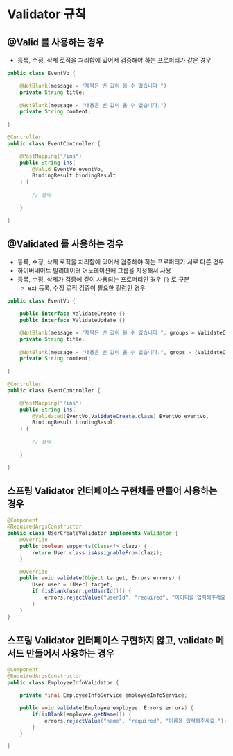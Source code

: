 # Validator 규칙

## @Valid 를 사용하는 경우 

- 등록, 수정, 삭제 로직을 처리함에 있어서 검증해야 하는 프로퍼티가 같은 경우

```java
public class EventVo {

    @NotBlank(message = "제목은 빈 값이 올 수 없습니다 ")
    private String title;
    
    @NotBlank(message = "내용은 빈 값이 올 수 없습니다.")
    private String content;
    
}
```

```java
@Controller
public class EventController {

    @PostMapping("/ins")
    public String ins(
        @Valid EventVo eventVo,
        BindingResult bindingResult
    ) {
        
        // 생략
    
    }

}
```

## @Validated 를 사용하는 경우

- 등록, 수정, 삭제 로직을 처리함에 있어서 검증해야 하는 프로퍼티가 서로 다른 경우 
- 하이버네이트 발리데이터 어노테이션에 그룹을 지정해서 사용
- 등록, 수정, 삭제가 검증에 같이 사용되는 프로퍼티인 경우  `{}` 로 구분
    - ex) 등록, 수정 로직 검증이 필요한 컬럼인 경우

```java
public class EventVo {

    public interface ValidateCreate {}
    public interface ValidateUpdate {}

    @NotBlank(message = "제목은 빈 값이 올 수 없습니다 ", groups = ValidateCreate)
    private String title;
    
    @NotBlank(message = "내용은 빈 값이 올 수 없습니다.", grops = {ValidateCreate, ValidateUpdate})
    private String content;
    
}
```

```java
@Controller
public class EventController {

    @PostMapping("/ins")
    public String ins(
        @Validated(EventVo.ValidateCreate.class) EventVo eventVo,
        BindingResult bindingResult
    ) {
        
        // 생략
    
    }

}
```

## 스프링 Validator 인터페이스 구현체를 만들어 사용하는 경우
    
```java
@Component
@RequiredArgsConstructor
public class UserCreateValidator implements Validator {
    @Override
    public boolean supports(Class<?> clazz) {
        return User.class.isAssignableFrom(clazz);
    }

    @Override
    public void validate(Object target, Errors errors) {
        User user = (User) target;
        if (isBlank(user.getUserId())) {
            errors.rejectValue("userId", "required", "아이디를 입력해주세요.");
        }
    }
}
```

## 스프링 Validator 인터페이스 구현하지 않고, validate 메서드 만들어서 사용하는 경우

```java
@Component
@RequiredArgsConstructor
public class EmployeeInfoValidator {

    private final EmployeeInfoService employeeInfoService;

    public void validate(Employee employee, Errors errors) {
        if(isBlank(employee.getName()) {
            errors.rejectValue("name", "required", "이름을 입력해주세요.");
        }
    }

}
```
